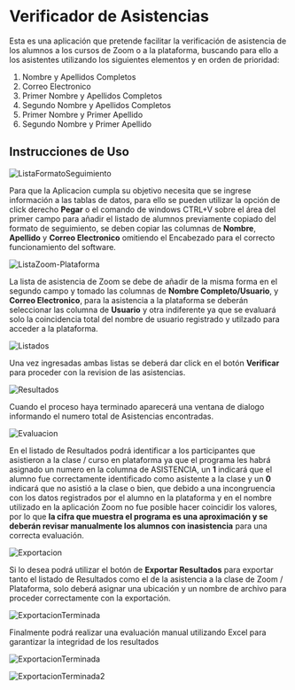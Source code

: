 # Verificador de Asistencias

Esta es una aplicación que pretende facilitar la verificación de asistencia de los alumnos a los cursos de Zoom o a la plataforma, 
buscando para ello a los asistentes utilizando los siguientes elementos y en orden de prioridad:

1. Nombre y Apellidos Completos
2. Correo Electronico
3. Primer Nombre y Apellidos Completos
4. Segundo Nombre y Apellidos Completos
5. Primer Nombre y Primer Apellido
6. Segundo Nombre y Primer Apellido

## Instrucciones de Uso

![ListaFormatoSeguimiento](https://blogger.googleusercontent.com/img/b/R29vZ2xl/AVvXsEhqCVCKmonr3IrMWOp_H6FKyfDFEYskmQAqL0Rm3_2_LNauFRWloFpzHkYhKeVBmB75Lp1EvAgOxGfFBzqhRH3KY1C-WT63LG3DF-AGZBn989RFvkENTMclQvH82YVEGb8xk1TX0W8VRyIrC6DgKGiYaPiql9Dor-EL9gkHG-CVXZJyBnRkmXKZSWOybuI3/s967/Screenshot_1.png)

Para que la Aplicacion cumpla su objetivo necesita que se ingrese información a las tablas de datos, para ello se pueden utilizar la opción de click derecho **Pegar** o el comando de windows CTRL+V sobre el área del primer campo para añadir el listado de alumnos previamente copiado del formato de seguimiento, se deben copiar las columnas de **Nombre**, **Apellido** y **Correo Electronico** omitiendo el Encabezado para el correcto funcionamiento del software.

![ListaZoom-Plataforma](https://blogger.googleusercontent.com/img/b/R29vZ2xl/AVvXsEhMVuZb3epGN0vyVlpFNh-SqtkY8oW12LfOsrGQTknFhIlmsZp40IcYorlUJYwVRn6SbsJKQ3ln8NneJRiYxP3XXK-_lMqD2PFaOlHSNUIOLGLhaAoHc57NT4rpIc3jbHzgE55sZF4dF912LpdklGwqxbwJMn-e8Y_1Qhaw64rn2joQIWp8dxejVNCMcvVh/s967/Screenshot_2.png)

La lista de asistencia de Zoom se debe de añadir de la misma forma en el segundo campo y tomado las columnas de **Nombre Completo/Usuario**, y **Correo Electronico**, para la asistencia a la plataforma se deberán seleccionar las columna de **Usuario** y otra indiferente ya que se evaluará solo la coincidencia total del nombre de usuario registrado y utilzado para acceder a la plataforma.

![Listados](https://blogger.googleusercontent.com/img/b/R29vZ2xl/AVvXsEgldv0iZm11eotNZiV0uZhKUEIaxBBbTI0M-Xvuq_bRcAxEKx-eXsJvFlqOfG3JssmLEVE70VYj915epgjyjpcq8uuKhTQTYXUT34tC6s8nSK87JGBAB3pRyn7D7meegCMQmCgF7zoaySpJIaPjdqJf4zyf69bNKz2mB8zRIOhRxPrObx6oSOTotdvsDP3-/s970/Screenshot_3.png)

Una vez ingresadas ambas listas se deberá dar click en el botón **Verificar** para proceder con la revision de las asistencias.

![Resultados](https://blogger.googleusercontent.com/img/b/R29vZ2xl/AVvXsEg83lypH9oNZbt5V-or67cvgYi9PetCniBvNEm4yIhXVGzuNFQEwLtck2dt_k7JjOnUY4ksNyL1eewersS3-KYrR6Titkc6nwgHzP2keJZnO2F6wit6dwGqybVR-VCK0CChc2QXsY6PHonJoPZ5kuLUIavYa9P2QZ3jpiUjm-jSmiONZnBYKpyrfTKTNGHC/s968/Screenshot_4.png)

Cuando el proceso haya terminado aparecerá una ventana de dialogo informando el numero total de Asistencias encontradas.

![Evaluacion](https://blogger.googleusercontent.com/img/b/R29vZ2xl/AVvXsEhMkE294Q73oqxSj4qkFaqKrpXaW2QpxGSA8nJPxJjKEG2jSbflEpABKMK5MWr4Mbk_WI0jDvksVJhnuiGHidUFZKnWGXt8fOQxoPb5hekJGBJPbVqaoy7Ya4KKRhG_mvvRmF6d4Ol2loLh9_2yp5ZANGKPUB4zkKX_RF7wqTh7EiEVp3MfAhsI_JOVRAP-/s967/Screenshot_5.png)

En el listado de Resultados podrá identificar a los participantes que asistieron a la clase / curso en plataforma ya que el programa les habrá asignado un numero en la columna de ASISTENCIA, un **1** indicará que el alumno fue correctamente identificado como asistente a la clase y un **0** indicará que no asistió a la clase o bien, que debido a una incongruencia con los datos registrados por el alumno en la plataforma y en el nombre utilizado en la aplicación Zoom no fue posible hacer coincidir los valores, por lo que **la cifra que muestra el programa es una aproximación y se deberán revisar manualmente los alumnos con inasistencia** para una correcta evaluación.

![Exportacion](https://blogger.googleusercontent.com/img/b/R29vZ2xl/AVvXsEh3-4bffxjq33261EMUzKb13m2Ed0-n2kr2pwQpp3i9C7YI25KkZlJQ1BV-tyEbtCb8fCQbTV_YZOT-4N9OlSZduxxfizcrCk1gx479XYGWruTdYO_JUuNCyJfsjPmyBLg9He5a7WceYfKSMvHJ41qsmZJrL0X-jd-ly9wNX3Y8thloTOZxoOrda9VKW5E7/s969/Screenshot_6.png)

Si lo desea podrá utilizar el botón de **Exportar Resultados** para exportar tanto el listado de Resultados como el de la asistencia a la clase de Zoom / Plataforma, solo deberá asignar una ubicación y un nombre de archivo para proceder correctamente con la exportación.

![ExportacionTerminada](https://blogger.googleusercontent.com/img/b/R29vZ2xl/AVvXsEgMmLt9sEYr3Yg_zY0Tah7WylnKD8JKz7mU-yzzA0UMs4NKgadoLjZe371Cj3fIUyrhStRDDvpUnh_AiHi7F0pV1uiwyYCUTyVyGi7Ge45F9siQE7NlAnl3hZZWiIQtEiIJ54q9x1UHX9icUxmLY06PA6ek4IDSioznMrpCjIfcVvRtGCiRUUQLj06SvCS7/s967/Screenshot_7.png)

Finalmente podrá realizar una evaluación manual utilizando Excel para garantizar la integridad de los resultados

![ExportacionTerminada](https://blogger.googleusercontent.com/img/b/R29vZ2xl/AVvXsEgG8aOfIizsbQRLDChlR_-YVDOkgtnnvtF3caj_VZ3FexR0Yaes8uKym8PayhAfzIlVZuYccd-9QZtNW6loyGj0Fnc_AJOe45bSMNK-jnsqgShoWXzW5ClVxr0TMb-81rD2Q9FokyXXSW_r_vKlWDyjW5RW6Tb9yEOJmN12RfqMHdGhcciJ94A0W-7TBXnM/s829/Screenshot_8.png)

![ExportacionTerminada2](https://blogger.googleusercontent.com/img/b/R29vZ2xl/AVvXsEi37pXnlEW6EUnimfN4Xiy3qV6o1C1iMw4eQWlshMOYVd6kyNwkJFzkhDSr80910x28NrG7WrXGl2ANK5RDQemLe_Oa6ZMeVQ1sIppUZIv0WYirjwE-o8Q_WNHD70WkAS_YJs0FnU_SzbKtobqCh6x_yEARsjjqoaBYWJE7wSbeh3b2CzvEm5VCDdYFUIod/s832/Screenshot_9.png)

